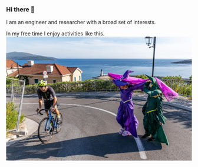 ### Hi there 👋

I am an engineer and researcher with a broad set of interests.

In my free time I enjoy activities like this.
![alt text](https://github.com/krstopro/krstopro/blob/main/photo.jpeg?raw=true)

<!--
**krstopro/krstopro** is a ✨ _special_ ✨ repository because its `README.md` (this file) appears on your GitHub profile.

Here are some ideas to get you started:

- 🔭 I’m currently working on ...
- 🌱 I’m currently learning ...
- 👯 I’m looking to collaborate on ...
- 🤔 I’m looking for help with ...
- 💬 Ask me about ...
- 📫 How to reach me: ...
- 😄 Pronouns: ...
- ⚡ Fun fact: ...
-->
